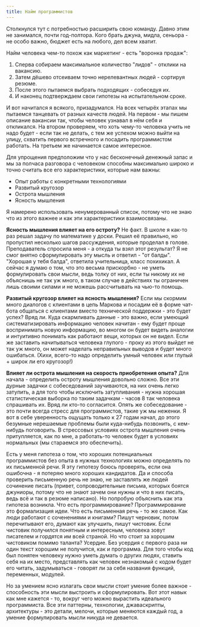 ```yaml
---
title: Найм программистов
---
```


Столкнулся тут с потребностью расширить свою команду. Давно этим не занимался, почти год-полтора. Кого брать джуна, мидла, сеньора - не особо важно, бюджет есть на любого, дел всем хватит.

Найм человека чем-то похож как маркетинг - есть "воронка продаж":

1. Сперва собираем максимальное количество "лидов" - отклики на вакансию.
2. Затем дёшево отсеиваем точно нерелевантных людей - сортируя резюме.
3. После этого пытаемся выбрать подходящих - собеседуя их.
4. И наконец подтверждаем свои гипотезы на испытательном сроке.

И вот начитался я всякого, призадумался. На всех четырёх этапах мы пытаемся танцевать от разных качеств людей. На первом - мы пишем описание вакансии так, чтобы человек узнавал в нём себя и откликался. На втором проверяем, что хоть чему-то человека учить не надо будет - если так не делать, с тем же успехом можно выйти на улицу, схватить первого встречного и посадить программистом работать. На третьем же начинается самое интересное.

Для упрощения предположим что у нас бесконечный денежный запас и мы за полчаса разговора с человеком способны максимально широко и точно считать все его характеристики, которые нам важны:

- Опыт работы с конкретными технологиями
- Развитый кругозор
- Острота мышления
- Ясность мышления

Я намерено использовать ненумерованный список, потому что не знаю что из этого важнее и как эти характеристики взаимосвязаны.

**Ясность мышления влияет на его остроту?** Не факт. В школе я как-то раз решал задачу по математике у доски. Решил её правильно, но пропустил несколько шагов рассуждения, которые проделал в голове. Преподаватель спросила меня - а откуда ты взял этот результат? Я не смог внятно сформулировать эту мысль и ответил - "от балды". "Хорошая у тебя балда", ответила учительница, класс похихикал. А сейчас я думаю о том, что это весьма прискорбно - не уметь формулировать свои мысли, ведь толку от них, если ты никому их не объяснишь не так уж много, в таком случае в действиях ты ограничен лишь своими силами и не можешь рассчитывать на чью-то помощь.

**Развитый кругозор влияет на ясность мышления?** Если мы скормим много диалогов с клиентами в цепь Маркова и посадим её в форме чат-бота общаться с клиентами вместо технической поддержки - это будет успех? Вряд ли. Куда скармливать данные - это важно, если умеющий систематизировать информацию человек начитан - ему будет проще воспринимать новую информацию, во многом он будет видеть аналогии и интуитивно понимать как работают вещи, которых он не видел. Если же заставить начитываться человека глупого - проку из этого выйдет не так уж много, он может наделать неправильных выводов и будет много ошибаться. (Хихи, всего-то надо определить умный человек или глупый + широк ли его кругозор!)

**Влияет ли острота мышления на скорость приобретения опыта?** Для начала - определить остроту мышления довольно сложно. Все эти дурные задачки с собеседований заучиваются, на них очень легко затупить, а для того чтобы исключить затупливания - нужна хорошая статистическая выборка по таким задачкам - часов 8 так человека спрашивать их. Вряд ли кто-то согласится. Опять же собеседование - это почти всегда стресс для программистов, такие уж мы неженки. Я вот в себе уверенность ощущать только к 27 годам начал, до этого безумные нерешаемые проблемы были куда-нибудь позвонить, с кем-нибудь поговорить. В стрессовых условиях острота мышления очень притупляется, как по мне, а работать-то человек будет в условиях нормальных (мы стараемся это обеспечить).

Есть у меня гипотеза о том, что хороших потенциальных программистов без опыта в нужных технологиях можно определять по их письменной речи. Я эту гипотезу боюсь проверять, если она ошибочна - я потеряю много хороших кандидатов. Да и способа проверить письменную речь не знаю, не заставлять же людей сочинение писать (привет, сопроводительные письма, которых боятся джуниоры, потому что не знают зачем они нужны и что в них писать, ведь всё и так в резюме написано). Но попробую объяснить как эта гипотеза возникла. Что есть программирование? Программирование это формализация идеи. Что есть письменная речь - то же самое. Как люди работают с соченениями и книгами? Пишут черновик, потом перечитывают его, думают как улучшить, пишут чистовик. Если чистовик получился понятным и интересным, человека зовут писателем и гордятся им всей страной. Но что стоит за хорошим чистовиком помимо таланта? Усердие. Без усердия с первого раза ни один текст хорошим не получится, как и программа. Для того чтобы код был понятен человеку нужно уметь думать о других людях, ставить себя на их место, представлять как человек незнакомый с кодом будет его читать, задумываться - говорят ли за себя названия функций, переменных, модулей.

Но за умением ясно излагать свои мысли стоит умение более важное - способность эти мысли выстроить и сформулировать. Вот этот навык как мне кажется - то, вокруг чего можно вырастить идеального программиста. Все эти паттерны, технологии, джаваскрипты, архитектуры - это детали, мелочи, которые меняются каждый год, а умение формулировать мысли никуда не девается.
